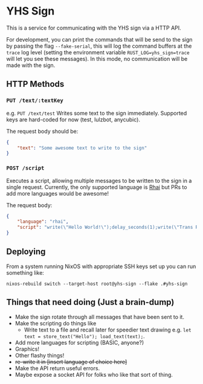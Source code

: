 # YHS Sign

This is a service for communicating with the YHS sign via a HTTP API.

For development, you can print the commands that will be send to the sign by passing the flag `--fake-serial`, this will log the command buffers at the `trace` log level (setting the environment variable `RUST_LOG=yhs_sign=trace` will let you see these messages). In this mode, no communication will be made with the sign.

## HTTP Methods

###  `PUT /text/:textKey`
e.g. `PUT /text/test`
Writes some text to the sign immediately. Supported keys are hard-coded for now (test, lulzbot, anycubic).

The request body should be:
```json
{
    "text": "Some awesome text to write to the sign"
}
```

### `POST /script` 
Executes a script, allowing multiple messages to be written to the sign in a single request.
Currently, the only supported language is [Rhai](https://rhai.rs/) but PRs to add more languages would be awesome!

The request body:
```json
{
    "language": "rhai",
    "script": "write(\"Hello World!\");delay_seconds(1);write(\"Trans Rights!\");"
}
```

## Deploying

From a system running NixOS with appropriate SSH keys set up you can run something like:

`nixos-rebuild switch --target-host root@yhs-sign --flake .#yhs-sign`

## Things that need doing (Just a brain-dump)
- Make the sign rotate through all messages that have been sent to it.
- Make the scripting do things like
  - Write text to a file and recall later for speedier text drawing e.g. `let text = store_text("Hello"); load_text(text);`.
- Add more languages for scripting (BASIC, anyone?)
- Graphics!
- Other flashy things!
- ~~re-write it in [insert language of choice here]~~
- Make the API return useful errors.
- Maybe expose a socket API for folks who like that sort of thing.
